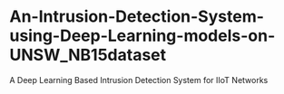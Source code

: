 # An-Intrusion-Detection-System-using-Deep-Learning-models-on-UNSW_NB15dataset
A Deep Learning Based Intrusion Detection System for IIoT Networks
